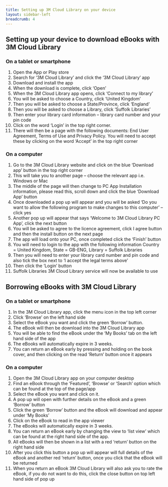 ```yaml
---
title: Setting up 3M Cloud Library on your device
layout: sidebar-left
breadcrumb: 4
---
```


<h2>Setting up your device to download eBooks with 3M Cloud Library</h2>
<h3>On a tablet or smartphone</h3>
<ol>
<li>Open the App or Play store</li>
<li>Search for ‘3M Cloud Library’ and click the ‘3M Cloud Library’ app</li>
<li>Download and install the app</li>
<li>When the download is complete, click ‘Open’</li>
<li>When the 3M Cloud Library app opens, click ‘Connect to my library’</li>
<li>You will be asked to choose a Country, click ‘United Kingdom’</li>
<li>Then you will be asked to choose a State/Province, click ‘England’</li>
<li>Then you will be asked to choose a Library, click ‘Suffolk Libraries’</li>
<li>Then enter your library card information – library card number and your pin code</li>
<li>Click on the word ‘Login’ in the top right corner.</li>
<li>There will then be a page with the following documents: End User Agreement, Terms of Use and Privacy Policy. You will need to accept these by clicking on the word ‘Accept’ in the top right corner</li>
</ol>
<h3>On a computer</h3>
<ol>
<li>Go to the 3M Cloud Library website and click on the blue ‘Download app’ button in the top right corner</li>
<li>This will take you to another page – choose the relevant app i.e. Windows or Mac</li>
<li>The middle of the page will then change to PC App Installation information, please read this, scroll down and click the blue ‘Download App’ button</li>
<li>Once downloaded a pop up will appear and you will be asked ‘Do you want to allow the following program to make changes to this computer’ – click yes</li>
<li>Another pop up will appear that says ‘Welcome to 3M Cloud Library PC App’, click the next button</li>
<li>You will be asked to agree to the licence agreement, click I agree button and then the install button on the next page</li>
<li>The app will load onto your PC, once completed click the ‘Finish’ button</li>
<li>You will need to login to the app with the following information Country = United Kingdom, State = GB-ENG, Library = Suffolk Libraries </li>
<li>Then you will need to enter your library card number and pin code and also tick the box next to ‘I accept the legal terms above’</li>
<li>Then click the ‘Login’ button</li>
<li>Suffolk Libraries 3M Cloud Library service will now be available to use</li>
</ol>
<h2>Borrowing eBooks with 3M Cloud Library</h2>
<h3>On a tablet or smartphone</h3>
<ol>
<li>In the 3M Cloud Library app, click the menu icon in the top left corner</li>
<li>Click ‘Browse’ on the left hand side</li>
<li>Select the eBook you want and click the green ‘Borrow’ button. </li>
<li>The eBook will then be download into the 3M Cloud Library app </li>
<li>You will be able to find the eBook under the ‘My Books’ tab on the left hand side of the app</li>
<li>The eBooks will automatically expire in 3 weeks. </li>
<li>You can return an eBook early by pressing and holding on the book cover, and then clicking on the read ‘Return’ button once it appears</li>
</ol>
<h3>On a computer</h3>
<ol>
<li>Open the 3M Cloud Library app on your computer desktop</li>
<li>Find an eBook through the ‘Featured’, ‘Browse’ or ‘Search’ option which can be found at the top of the page/app</li>
<li>Select the eBook you want and click on it.</li>
<li>A pop up will open with further details on the eBook and a green ‘Borrow’ button</li>
<li>Click the green ‘Borrow’ button and the eBook will download and appear under ‘My Books’</li>
<li>Click on the eBook to read in the app viewer</li>
<li>The eBooks will automatically expire in 3 weeks. </li>
<li>You can return an eBook early by changing the view to ‘list view’ which can be found at the right hand side of the app.</li>
<li>All eBooks will then be shown in a list with a red ‘return’ button on the right hand side</li>
<li>After you click this button a pop up will appear will full details of the eBook and another red ‘return’ button, once you click that the eBook will be returned</li>
<li>When you return an eBook 3M Cloud Library will also ask you to rate the eBook, if you do not want to do this, click the close button on top left hand side of pop up</li>
</ol>
